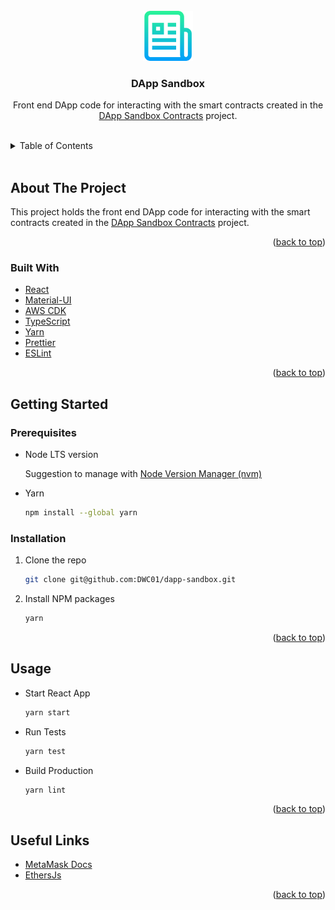 <!-- README copied from https://raw.githubusercontent.com/othneildrew/Best-README-Template/master/README.md -->

<!-- PROJECT LOGO -->
<br />
<div align="center">
  <a href="https://github.com/DWC01/dapp-sandbox-contracts">
    <img src="public/logo.png" alt="Logo" width="80" height="80">
  </a>

  <h3 align="center">DApp Sandbox</h3>

  <p align="center">
	Front end DApp code for interacting with the smart contracts created in the 
	<a href="https://github.com/DWC01/dapp-sandbox-contracts" style="display:inline-block"> 
	DApp Sandbox Contracts 
	</a> 
	project.
  </p>
</div>

<!-- TABLE OF CONTENTS -->
<br/>
<details>
  <summary>Table of Contents</summary>
  <ol>
    <li>
      <a href="#about-the-project">About The Project</a>
      <ul>
        <li><a href="#built-with">Built With</a></li>
      </ul>
    </li>
    <li>
      <a href="#getting-started">Getting Started</a>
      <ul>
        <li><a href="#prerequisites">Prerequisites</a></li>
        <li><a href="#installation">Installation</a></li>
      </ul>
    </li>
    <li><a href="#usage">Usage</a></li>
    <li><a href="#useful-links">Useful Links</a></li>
  </ol>
</details>
<br/>

<!-- ABOUT THE PROJECT -->

## About The Project

This project holds the front end DApp code for interacting with the smart contracts created in the [DApp Sandbox Contracts](https://github.com/DWC01/dapp-sandbox-contracts) project.

<p align="right">(<a href="#top">back to top</a>)</p>

### Built With

-   [React](https://reactjs.org/)
-   [Material-UI](https://mui.com/)
-   [AWS CDK](https://github.com/aws/aws-cdk)
-   [TypeScript](https://www.typescriptlang.org/)
-   [Yarn](https://yarnpkg.com/)
-   [Prettier](https://prettier.io/)
-   [ESLint](https://eslint.org/)

<p align="right">(<a href="#top">back to top</a>)</p>

<!-- GETTING STARTED -->

## Getting Started

### Prerequisites

-   Node LTS version

    Suggestion to manage with [Node Version Manager (nvm)](https://github.com/nvm-sh/nvm)

-   Yarn
    ```sh
    npm install --global yarn
    ```

### Installation

1. Clone the repo
    ```sh
    git clone git@github.com:DWC01/dapp-sandbox.git
    ```
2. Install NPM packages
    ```sh
    yarn
    ```

<p align="right">(<a href="#top">back to top</a>)</p>

<!-- USAGE EXAMPLES -->

## Usage

-   Start React App
    ```sh
    yarn start
    ```
-   Run Tests
    ```sh
    yarn test
    ```
-   Build Production
    ```sh
    yarn lint
    ```

<p align="right">(<a href="#top">back to top</a>)</p>

<!-- USEFUL LINKS -->

## Useful Links

-   [MetaMask Docs](https://docs.metamask.io/guide/)
-   [EthersJs](https://docs.ethers.io/v5/)

<p align="right">(<a href="#top">back to top</a>)</p>
